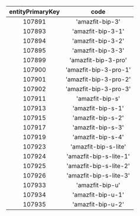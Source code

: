 | entityPrimaryKey |          code          |
|:----------------:|:----------------------:|
|      107891      |    'amazfit-bip-3'     |
|      107893      |   'amazfit-bip-3-1'    |
|      107894      |   'amazfit-bip-3-2'    |
|      107895      |   'amazfit-bip-3-3'    |
|      107899      |  'amazfit-bip-3-pro'   |
|      107900      | 'amazfit-bip-3-pro-1'  |
|      107901      | 'amazfit-bip-3-pro-2'  |
|      107902      | 'amazfit-bip-3-pro-3'  |
|      107911      |    'amazfit-bip-s'     |
|      107913      |   'amazfit-bip-s-1'    |
|      107915      |   'amazfit-bip-s-2'    |
|      107917      |   'amazfit-bip-s-3'    |
|      107919      |   'amazfit-bip-s-4'    |
|      107923      |  'amazfit-bip-s-lite'  |
|      107924      | 'amazfit-bip-s-lite-1' |
|      107925      | 'amazfit-bip-s-lite-2' |
|      107926      | 'amazfit-bip-s-lite-3' |
|      107933      |    'amazfit-bip-u'     |
|      107934      |   'amazfit-bip-u-1'    |
|      107935      |   'amazfit-bip-u-2'    |